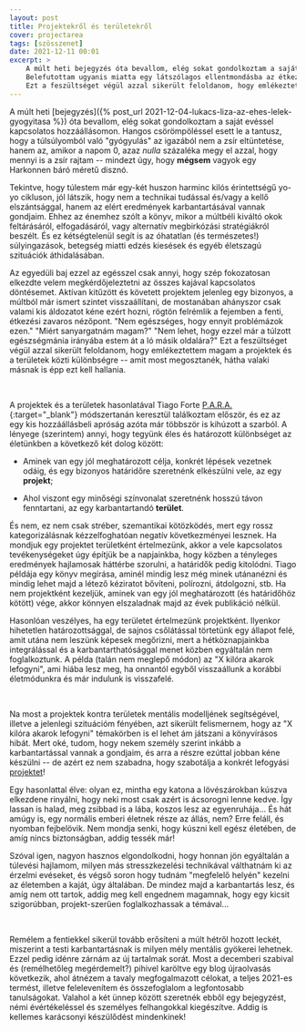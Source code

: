 ```yaml
---
layout: post
title: Projektekről és területekről
cover: projectarea
tags: [szösszenet]
date: 2021-12-11 00:01
excerpt: >
    A múlt heti bejegyzés óta bevallom, elég sokat gondolkoztam a saját evéssel kapcsolatos hozzáállásomon.
    Belefutottam ugyanis miatta egy látszólagos ellentmondásba az étkezés "megfelelő helyen kezelése" és néhány konkrét fitness célom között.
    Ezt a feszültséget végül azzal sikerült feloldanom, hogy emlékeztettem magam a projektek és a területek közti különbségre -- amit most megosztanék, hátha valaki másnak is épp ezt kell hallania.
---
```


A múlt heti [bejegyzés]({% post_url 2021-12-04-lukacs-liza-az-ehes-lelek-gyogyitasa %}) óta bevallom, elég sokat gondolkoztam a saját evéssel kapcsolatos hozzáállásomon.
Hangos csörömpöléssel esett le a tantusz, hogy a túlsúlyomból való "gyógyulás" az igazából nem a zsír eltüntetése, hanem az, amikor a napom 0, azaz *nulla* százaléka megy el azzal, hogy mennyi is a zsír rajtam -- mindezt úgy, hogy **mégsem** vagyok egy Harkonnen báró méretű disznó.

Tekintve, hogy túlestem már egy-két huszon harminc kilós érintettségű yo-yo cikluson, jól látszik, hogy nem a technikai tudással és/vagy a kellő elszántsággal, hanem az elért eredmények karbantartásával vannak gondjaim.
Ehhez az énemhez szólt a könyv, mikor a múltbéli kiváltó okok feltárásáról, elfogadásáról, vagy alternatív megbirkózási stratégiákról beszélt.
És ez kétségtelenül segít is az óhatatlan (és természetes!) súlyingazások, betegség miatti edzés kiesések és egyéb életszagú szituációk áthidalásában.

Az egyedüli baj ezzel az egésszel csak annyi, hogy szép fokozatosan elkezdte velem megkérdőjeleztetni az összes kajával kapcsolatos döntésemet.
Aktívan kitűzött és követett projektem jelenleg egy bizonyos, a múltból már ismert szintet visszaállítani, de mostanában ahányszor csak valami kis áldozatot kéne ezért hozni, rögtön felrémlik a fejemben a fenti, étkezési zavaros nézőpont.
"Nem egészséges, hogy ennyit problémázok ezen."
"Miért sanyargatnám magam?"
"Nem lehet, hogy ezzel már a túlzott egészségmánia irányába estem át a ló másik oldalára?"
Ezt a feszültséget végül azzal sikerült feloldanom, hogy emlékeztettem magam a projektek és a területek közti különbségre -- amit most megosztanék, hátha valaki másnak is épp ezt kell hallania.

<br>

A projektek és a területek hasonlatával Tiago Forte [P.A.R.A.](https://fortelabs.co/blog/para/){:target="_blank"} módszertanán keresztül találkoztam először, és ez az egy kis hozzáállásbeli apróság azóta már többször is kihúzott a szarból.
A lényege (szerintem) annyi, hogy tegyünk éles és határozott különbséget az életünkben a következő két dolog között:

- Aminek van egy jól meghatározott célja, konkrét lépések vezetnek odáig, és egy bizonyos határidőre szeretnénk elkészülni vele, az egy **projekt**;

- Ahol viszont egy minőségi színvonalat szeretnénk hosszú távon fenntartani, az egy karbantartandó **terület**.

És nem, ez nem csak stréber, szemantikai kötözködés, mert egy rossz kategorizálásnak kézzelfoghatóan negatív következményei lesznek.
Ha mondjuk egy projektet területként értelmezünk, akkor a vele kapcsolatos tevékenységeket úgy építjük be a napjainkba, hogy közben a tényleges eredmények hajlamosak háttérbe szorulni, a határidők pedig kitolódni.
Tiago példája egy könyv megírása, aminél mindig lesz még minek utánanézni és mindig lehet majd a létező kéziratot bővíteni, polírozni, átdolgozni, stb.
Ha nem projektként kezeljük, aminek van egy jól meghatározott (és határidőhöz kötött) vége, akkor könnyen elszaladnak majd az évek publikáció nélkül.

Hasonlóan veszélyes, ha egy területet értelmezünk projektként.
Ilyenkor hihetetlen határozottsággal, de sajnos csőlátással törtetünk egy állapot felé, amit utána nem leszünk képesek megőrizni, mert a hétköznapjainkba integrálással és a karbantarthatósággal menet közben egyáltalán nem foglalkoztunk.
A példa (talán nem meglepő módon) az "X kilóra akarok lefogyni", ami hiába lesz meg, ha onnantól egyből visszaállunk a korábbi életmódunkra és már indulunk is visszafelé.

<br>

Na most a projektek kontra területek mentális modelljének segítségével, illetve a jelenlegi szituációm fényében, azt sikerült felismernem, hogy az "X kilóra akarok lefogyni" témakörben is el lehet ám játszani a könyvírásos hibát.
Mert oké, tudom, hogy nekem személy szerint inkább a karbantartással vannak a gondjaim, és arra a részre ezúttal jobban kéne készülni -- de azért ez nem szabadna, hogy szabotálja a konkrét lefogyási <u>projektet</u>!

Egy hasonlattal élve: olyan ez, mintha egy katona a lövészárokban kúszva elkezdene rinyálni, hogy neki most csak azért is ácsorogni lenne kedve.
Így lassan is halad, meg zsibbad is a lába, koszos lesz az egyenruhája...
És hát amúgy is, egy normális emberi életnek része az állás, nem?
Erre feláll, és nyomban fejbelövik.
Nem mondja senki, hogy kúszni kell egész életében, de amíg nincs biztonságban, addig tessék már!

Szóval igen, nagyon hasznos elgondolkodni, hogy honnan jön egyáltalán a túlevési hajlamom, milyen más stresszkezelési technikával válthatnám ki az érzelmi evéseket, és végső soron hogy tudnám "megfelelő helyén" kezelni az életemben a kaját, úgy általában.
De mindez majd a karbantartás lesz, és amíg nem ott tartok, addig meg kell engednem magamnak, hogy egy kicsit szigorúbban, projekt-szerűen foglalkozhassak a témával...

<br>

Remélem a fentiekkel sikerül tovább erősíteni a múlt hétről hozott leckét, miszerint a testi karbantartásnak is milyen mély mentális gyökerei lehetnek.
Ezzel pedig idénre zárnám az új tartalmak sorát.
Most a decemberi szabival és (remélhetőleg megérdemelt?) pihivel karöltve egy blog újraolvasás következik, ahol átnézem a tavaly megfogalmazott célokat, a teljes 2021-es termést, illetve felelevenítem és összefoglalom a legfontosabb tanulságokat.
Valahol a két ünnep között szeretnék ebből egy bejegyzést, némi évértékeléssel és személyes felhangokkal kiegészítve.
Addig is kellemes karácsonyi készülődést mindenkinek!